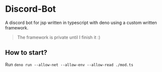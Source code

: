 # Discord-Bot
A discord bot for jsp written in typescript with deno using a custom written framework.
> The framework is private until I finish it :)
## How to start?
Run `deno run --allow-net --allow-env --allow-read ./mod.ts`